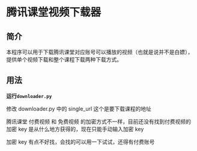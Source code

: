 # 腾讯课堂视频下载器

## 简介

本程序可以用于下载腾讯课堂对应账号可以播放的视频（也就是说并不是白嫖），提供单个视频下载和整个课程下载两种下载方式。

## 用法

**运行`downloader.py`**

修改 downloader.py 中的 single_url 这个是要下载课程的地址

腾讯课堂 付费视频 和 免费视频 的加密方式不一样，目前还没有找到付费视频的加密 key 是从什么地方获得的，现在只能手动输入加密 key

加密 key 有点不好找，会找的可以用一下试试，还得有付费账号
